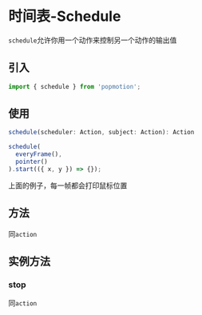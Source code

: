 # 时间表-Schedule

`schedule`允许你用一个动作来控制另一个动作的输出值

## 引入

```js
import { schedule } from 'popmotion';
```

## 使用

```js
schedule(scheduler: Action, subject: Action): Action
```

```js
schedule(
  everyFrame(),
  pointer()
).start(({ x, y }) => {});
```

上面的例子，每一帧都会打印鼠标位置


## 方法

同`action`

## 实例方法

### stop

同`action`
